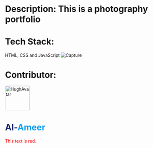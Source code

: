 # Description: This is a photography portfolio
# Tech Stack:
HTML, CSS and JavaScript
![Capture](https://github.com/HughOwenPanopio/Photography-Portfolio/assets/143063497/892bcf14-767b-4f52-9aa5-7aa7a5ee9749)

# Contributor:
<div>
  <a href="https://github.com/HughOwenPanopio">
  <img src="https://avatars.githubusercontent.com/u/143063497?v=4" alt="HughAvatar" width="80" height="80">
  <a>
</div>

<div>
  <h1>
    <span style="color: #1F2B6C;">Al-</span><span style="color: #159EEC;">Ameer</span>
  </h1>
  <span style="color: #ff0000;">This text is red.</span>

</div>

